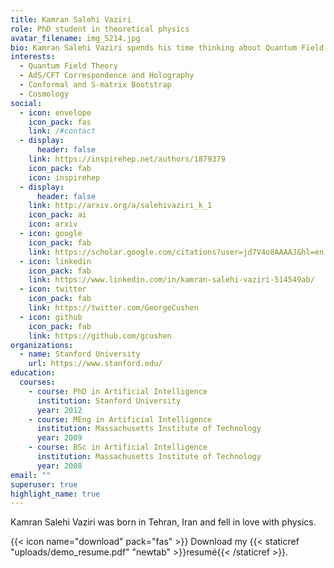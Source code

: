 ```yaml
---
title: Kamran Salehi Vaziri
role: PhD student in theoretical physics
avatar_filename: img_5214.jpg
bio: Kamran Salehi Vaziri spends his time thinking about Quantum Field Theories
interests:
  - Quantum Field Theory
  - AdS/CFT Correspondence and Holography
  - Conformal and S-matrix Bootstrap
  - Cosmology
social:
  - icon: envelope
    icon_pack: fas
    link: /#contact
  - display:
      header: false
    link: https://inspirehep.net/authors/1879379
    icon_pack: fab
    icon: inspirehep
  - display:
      header: false
    link: http://arxiv.org/a/salehivaziri_k_1
    icon_pack: ai
    icon: arxiv
  - icon: google
    icon_pack: fab
    link: https://scholar.google.com/citations?user=jd7V4o8AAAAJ&hl=en
  - icon: linkedin
    icon_pack: fab
    link: https://www.linkedin.com/in/kamran-salehi-vaziri-514549ab/
  - icon: twitter
    icon_pack: fab
    link: https://twitter.com/GeorgeCushen
  - icon: github
    icon_pack: fab
    link: https://github.com/gcushen
organizations:
  - name: Stanford University
    url: https://www.stanford.edu/
education:
  courses:
    - course: PhD in Artificial Intelligence
      institution: Stanford University
      year: 2012
    - course: MEng in Artificial Intelligence
      institution: Massachusetts Institute of Technology
      year: 2009
    - course: BSc in Artificial Intelligence
      institution: Massachusetts Institute of Technology
      year: 2008
email: ""
superuser: true
highlight_name: true
---
```

Kamran Salehi Vaziri was born in Tehran, Iran and fell in love with physics.

{{< icon name="download" pack="fas" >}} Download my {{< staticref "uploads/demo_resume.pdf" "newtab" >}}resumé{{< /staticref >}}.